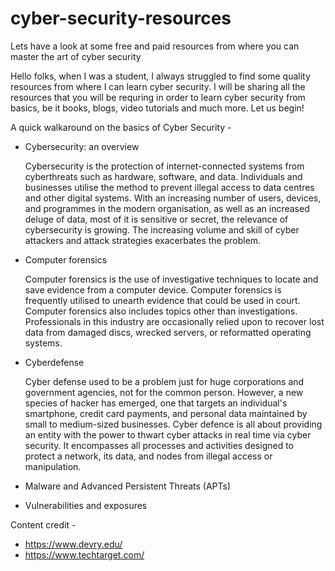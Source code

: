 # cyber-security-resources

Lets have a look at some free and paid resources from where you can master the art of cyber security

Hello folks, when I was a student, I always struggled to find some quality resources from where I can learn cyber security. I will be sharing all the resources that you will be requring in order to learn cyber security from basics, be it books, blogs, video tutorials and much more. Let us begin!


A quick walkaround on the basics of Cyber Security  - 

- Cybersecurity: an overview

  Cybersecurity is the protection of internet-connected systems from cyberthreats such as hardware, software, and data. Individuals and businesses     utilise the method to prevent illegal access to data centres and other digital systems. With an increasing number of users, devices, and programmes in the modern   organisation, as well as an increased deluge of data, most of it is sensitive or secret, the relevance of cybersecurity is growing. The increasing volume   and skill of cyber attackers and attack strategies exacerbates the problem.

- Computer forensics

  Computer forensics is the use of investigative techniques to locate and save evidence from a computer device. Computer forensics is frequently utilised     to unearth evidence that could be used in court. Computer forensics also includes topics other than investigations. Professionals in this industry are     occasionally relied upon to recover lost data from damaged discs, wrecked servers, or reformatted operating systems.
  
- Cyberdefense

  Cyber defense used to be a problem just for huge corporations and government agencies, not for the common person. However, a new species of hacker has     emerged, one that targets an individual's smartphone, credit card payments, and personal data maintained by small to medium-sized businesses. Cyber         defence is all about providing an entity with the power to thwart cyber attacks in real time via cyber security. It encompasses all processes and           activities designed to protect a network, its data, and nodes from illegal access or manipulation.
  
- Malware and Advanced Persistent Threats (APTs)
- Vulnerabilities and exposures



Content credit - 
- https://www.devry.edu/
- https://www.techtarget.com/
